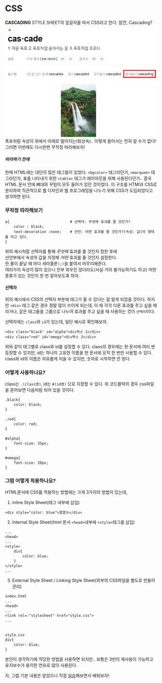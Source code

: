 # CSS
**CASCADING** STYLE SHEET의 앞글자를 따서 CSS라고 한다. 잠깐, Cascading?  
![cascading](../statics/classdata/css/cascading.png)  
폭포처럼 속성이 위에서 아래로 떨어지는데(상속).. 이렇게 들어서는 전혀 알 수가 없다! 그러면 이번에도 다시한번 무작정 따라해보자!

##### 따라하기 전에
한때 HTML에는 대단히 많은 태그들이 있었다. `<bgcolor>` 태그라던가, `<marquee>` 태그라던가, 표를 나타내기 위한 `<table>` 태그가 레이아웃을 위해 사용된다던가.. 결국 HTML 문서 안에 뼈대와 꾸밈이 모두 들어가 있던 것이었다.
이 구조를 HTMl과 CSS로 분리하여 직관적으로 웹 디자인과 웹 프로그래밍을 나누기 위해 CSS가 도입되었다고 생각하면 된다. 

### 무작정 따라해보기
```
a{                            # 선택자: 무엇에 효과를 줄 것인가?
    color : black;
    text-decoration :none;    # 선언: 어떤 효과를 줄 것인가?(속성: 값)의 형태를 띄고 있다.
}
```
위의 예시처럼 선택자를 통해 *무엇에* 효과를 줄 것인지 정한 후에  
선언부에서 속성의 값을 지정해 *어떤* 효과를 줄 것인지 설정한다.  
한 줄이 끝날 때 마다 세미콜론`(;)`을 붙여서 마무리해준다.  
여러가지 속성이 많이 있으니 전부 외우진 않더라도(사실 거의 불가능하기도 하고) 어떤 종류가 있는 것인지 한 번 알아보도록 하자.

#### 선택자
위의 예시에서 CSS의 선택자 부분에 태그가 올 수 있다는 걸 알게 되었을 것이다. 하지만 `<div>` 태그 같은 경우 정말 많이 쓰이게 되는데, 이 때 각각 다른 효과를 주고 싶을 때라거나,
같은 태그들을 그룹으로 나누어 효과를 주고 싶을 때 사용하는 것이 `선택자`이다.

선택자에는 `class`와 `id`가 있는데, 일단 예시로 확인해보자.

```
<div class="black" id="alpha">div박스 1</div>
<div class="red" id="omega">div박스 2</div>
```
위와 같이 태그별로 class와 id를 설정할 수 있다. class의 경우에는 한 문서에 여러 번 등장할 수 있지만, id는 하나의 고유한 이름을 한 문서에 오직 한 번만 사용할 수 있다.  
class와 id의 이름은 자유롭게 지을 수 있지만, 숫자로 시작하면 안 된다.

### 어떻게 사용하나요?
class는 `.(class명)`, id는 `#(id명)` 으로 지정할 수 있다. 위 코드블럭의 경우 css파일을 뜯어보면 다음처럼 되어 있을 것이다.
```
.black{
    color: black;
}

.red{
    color: red;
}

#alpha{
    font-size: 35px;
}

#omega{
    font-size: 20px;
}
```

### 그럼 어떻게 적용하나요?
HTML문서에 CSS를 적용하는 방법에는 크게 3가지의 방법이 있는데, 
1. Inline Style Sheet(태그 내부에 삽입)
```
<div style="color: blue">깔깔쓰</div>
```
2. Internal Style Sheet(html 문서 `<head>`내부에 `<style>`태그를 삽입)
```
...
<head>
...
<style>
    div{
        color: blue;
    }
</style>
...
```
3. External Style Sheet / Linking Style Sheet(외부의 CSS파일을 별도로 만들어 관리)
```
index.html
...
<head>
...
<link rel=:"stylesheet" href="style.css">
...


style.css
div{
    color: blue;
}
```

본인이 생각하기에 적당한 방법을 사용하면 되지만.. 보통은 3번이 재사용이 가능하고 유지보수가 용이한 연유로 많이 사용된다.

자, 그럼 기본 내용은 알았으니 직접 [실습](./CSS_2.md)해보면서 배워보자!  


